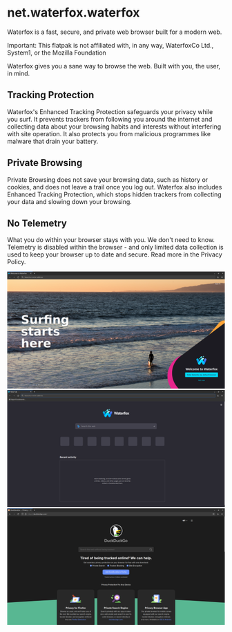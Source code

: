 # net.waterfox.waterfox

Waterfox is a fast, secure, and private web browser built for a modern web.

Important: This flatpak is not affiliated with, in any way, WaterfoxCo Ltd., System1, or the Mozilla Foundation 

Waterfox gives you a sane way to browse the web. Built with you, the user, in mind.

## Tracking Protection

Waterfox's Enhanced Tracking Protection safeguards your privacy while you surf. It prevents trackers from following you around the internet and collecting data about your browsing habits and interests without interfering with site operation. It also protects you from malicious programmes like malware that drain your battery.

## Private Browsing

Private Browsing does not save your browsing data, such as history or cookies, and does not leave a trail once you log out. Waterfox also includes Enhanced Tracking Protection, which stops hidden trackers from collecting your data and slowing down your browsing.

## No Telemetry

What you do within your browser stays with you. We don't need to know. Telemetry is disabled within the browser - and only limited data collection is used to keep your browser up to date and secure. Read more in the Privacy Policy.

![Welcome to Waterfox!](/images/screenshot_1.png)
![New Tab](/images/screenshot_2.png)
![Search with Bing, StartPage, or DuckDuckGo](/images/screenshot_3.png)